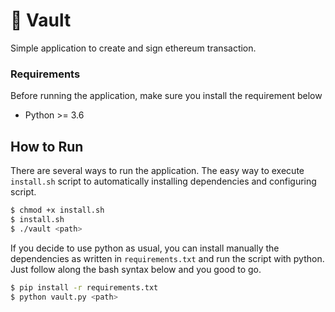 # 🤖 Vault

Simple application to create and sign ethereum transaction.

### Requirements
Before running the application, make sure you install the requirement below

- Python >= 3.6

## How to Run

There are several ways to run the application. The easy way to execute `install.sh` script to automatically installing dependencies and configuring script.

```sh
$ chmod +x install.sh
$ install.sh
$ ./vault <path>
```

If you decide to use python as usual, you can install manually the dependencies as written in `requirements.txt` and run the script with python. Just follow along the bash syntax below and you good to go.

```sh
$ pip install -r requirements.txt
$ python vault.py <path>
```
